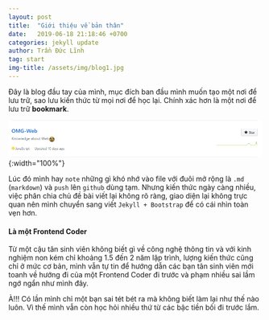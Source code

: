 ```yaml
---
layout: post
title:  "Giới thiệu về bản thân"
date:   2019-06-18 21:18:46 +0700
categories: jekyll update
author: Trần Đức Lĩnh
tag: start
img-title: /assets/img/blog1.jpg
---
```

Đây là blog đầu tay của mình, mục đích ban đầu mình muốn tạo một nơi để lưu trữ, sao lưu kiến thức từ mọi nơi để học lại. Chính xác hơn là một nơi để lưu trữ **bookmark**.

![image-title-here](/assets/img/img-post/welcome-jekyll/pic-1.png){:width="100%"}

Lúc đó mình hay `note` những gì khó nhớ vào file với đuôi mở rộng là `.md` (`markdown`) và `push` lên `github` dùng tạm.
Nhưng kiến thức ngày càng nhiều, việc phân chia chủ đề bài viết lại không rõ ràng, giao diện lại không trực quan nên mình chuyển sang viết `Jekyll + Bootstrap` để có cái nhìn toàn vẹn hơn.

#### Là một Frontend Coder
Từ một cậu tân sinh viên không biết gì về công nghệ thông tin và với kinh nghiệm non kém chỉ khoảng 1.5 đến 2 năm lập trình, lượng kiến thức cũng chỉ ở mức cơ bản, mình vẫn tự tin để hướng dẫn các bạn tân sinh viên mới toanh về hướng đi của một Frontend Coder đi trước và phạm nhiều sai lầm ngớ ngẩn như mình đây.

À!!! Có lần mình chỉ một bạn sai tét bét ra mà không biết làm lại như thế nào luôn. Vì thế mình vẫn còn học hỏi nhiều thứ từ các bậc tiền bối đi trước lắm.
